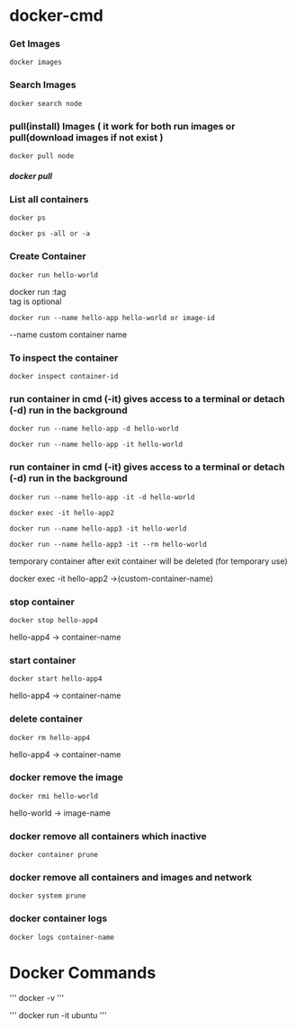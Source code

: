 # docker-cmd

### Get Images
```
docker images 
```

### Search Images
```
docker search node
```
### pull(install) Images ( it work for both run images or pull(download images if not exist )
```
docker pull node
```
##### docker pull <image-name>


### List all containers
```
docker ps 
```
```
docker ps -all or -a
```


### Create Container
```
docker run hello-world
```
 docker run <image-name>:tag  <br>
 tag is optional <br>
```
docker run --name hello-app hello-world or image-id
```
 --name custom container name  <br>

### To inspect the container 
```
docker inspect container-id
```


### run container in cmd (-it) gives access to a terminal or detach (-d) run in the background
```
docker run --name hello-app -d hello-world
```
```
docker run --name hello-app -it hello-world
```
### run container in cmd (-it) gives access to a terminal or detach (-d) run in the background
```
docker run --name hello-app -it -d hello-world
```
```
docker exec -it hello-app2
```
```
docker run --name hello-app3 -it hello-world
```
```
docker run --name hello-app3 -it --rm hello-world
```
temporary container after exit container will be deleted (for temporary use) <br>

docker exec -it hello-app2 ->(custom-container-name) <br>

### stop container 
```
docker stop hello-app4
```
hello-app4 -> container-name <br>

### start container 
```
docker start hello-app4
```
hello-app4 -> container-name <br>

### delete container 
```
docker rm hello-app4
```
hello-app4 -> container-name <br>

### docker remove the image 
```
docker rmi hello-world
```
hello-world -> image-name <br>

### docker remove all containers which inactive
```
docker container prune
```

### docker remove all containers and images and network
```
docker system prune
```

### docker container logs 
```
docker logs container-name
```




# Docker Commands 
'''
docker -v
'''
 
'''
docker run -it ubuntu
'''



